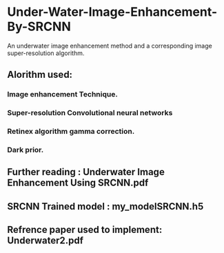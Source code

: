# Under-Water-Image-Enhancement-By-SRCNN
An underwater image enhancement method and a corresponding image super-resolution algorithm.
## Alorithm used: 
### Image enhancement Technique.  
### Super-resolution Convolutional neural networks
### Retinex algorithm gamma correction. 
### Dark prior.

## Further reading : Underwater Image Enhancement  Using SRCNN.pdf

## SRCNN Trained model : my_modelSRCNN.h5 


## Refrence paper used to implement: Underwater2.pdf

